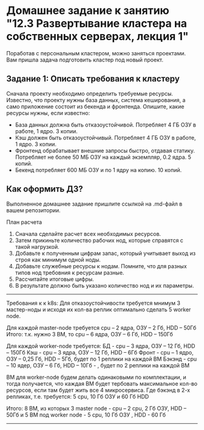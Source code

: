 # Домашнее задание к занятию "12.3 Развертывание кластера на собственных серверах, лекция 1"
Поработав с персональным кластером, можно заняться проектами. Вам пришла задача подготовить кластер под новый проект.

## Задание 1: Описать требования к кластеру
Сначала проекту необходимо определить требуемые ресурсы. Известно, что проекту нужны база данных, система кеширования, а само приложение состоит из бекенда и фронтенда. Опишите, какие ресурсы нужны, если известно:

* База данных должна быть отказоустойчивой. Потребляет 4 ГБ ОЗУ в работе, 1 ядро. 3 копии.
* Кэш должен быть отказоустойчивый. Потребляет 4 ГБ ОЗУ в работе, 1 ядро. 3 копии.
* Фронтенд обрабатывает внешние запросы быстро, отдавая статику. Потребляет не более 50 МБ ОЗУ на каждый экземпляр, 0.2 ядра. 5 копий.
* Бекенд потребляет 600 МБ ОЗУ и по 1 ядру на копию. 10 копий.

## Как оформить ДЗ?

Выполненное домашнее задание пришлите ссылкой на .md-файл в вашем репозитории.

План расчета
1. Сначала сделайте расчет всех необходимых ресурсов.
2. Затем прикиньте количество рабочих нод, которые справятся с такой нагрузкой.
3. Добавьте к полученным цифрам запас, который учитывает выход из строя как минимум одной ноды.
4. Добавьте служебные ресурсы к нодам. Помните, что для разных типов нод требовния к ресурсам разные.
5. Рассчитайте итоговые цифры.
6. В результате должно быть указано количество нод и их параметры.

***

Требования к к k8s:
Для отказоустойчивости требуется мнимум 3 мастер-ноды и исходя их кол-ва реплик оптимально сделать 5 worker node.

Для каждой master-node требуется cpu – 2 ядра, ОЗУ – 2 Гб, HDD – 50Гб
Итого: т.к. нужно 3 ВМ, то cpu – 6 ядра, ОЗУ – 6 Гб, HDD – 150Гб

Для каждой worker-node требуется:
БД  - cpu – 3 ядра, ОЗУ – 12 Гб, HDD – 150Гб
Кэш - cpu – 3 ядра, ОЗУ – 12 Гб, HDD – 6Гб
Фронт - cpu – 1 ядро, ОЗУ – 0,25 Гб, HDD – 5Гб, будет по 1 реплики на каждой ВМ
Бэкэнд - cpu – 10 ядер, ОЗУ – 6 Гб, HDD – 10Гб - , будет по 2 реплики на каждой ВМ

ВМ  для worker-node будем делать одинаковыми по комплектации, и тогда получается, что каждая  ВМ будет тербовать максимальное кол-во ресурсов, если там будет жить все 4 микросервиса. Где бэкэнд в 2-х репликах, т.е. требуется:
5 cpu, 10 Гб ОЗУ  и 60 Гб HDD

Итого:
8 ВМ, из которых 3 master node - cpu – 2 cpu,  2 Гб ОЗУ, HDD – 50Гб
и 5 ВМ под worker node - 5 cpu, 10 Гб ОЗУ ,  HDD - 60 Гб

***
